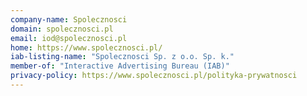 ```yaml
---
company-name: Spolecznosci
domain: spolecznosci.pl
email: iod@spolecznosci.pl
home: https://www.spolecznosci.pl/
iab-listing-name: "Spolecznosci Sp. z o.o. Sp. k."
member-of: "Interactive Advertising Bureau (IAB)"
privacy-policy: https://www.spolecznosci.pl/polityka-prywatnosci
---
```




